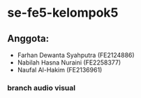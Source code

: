 # se-fe5-kelompok5

## Anggota:
- Farhan Dewanta Syahputra (FE2124886)
- Nabilah Hasna Nuraini (FE2258377)
- Naufal Al-Hakim (FE2136961)


### branch audio visual
